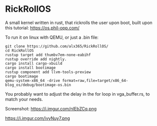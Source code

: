 # RickRollOS
A small kernel written in rust, that rickrolls the user upon boot, built upon this tutorial: https://os.phil-opp.com/

To run it on linux with QEMU, or just a .bin file:
```
git clone https://github.com/alx365/RickRollOS/
cd RickRollOS
rustup target add thumbv7em-none-eabihf
rustup override add nightly.
cargo install cargo-xbuild
cargo install bootimage
rustup component add llvm-tools-preview
cargo bootimage
qemu-system-x86_64 -drive format=raw,file=target/x86_64-blog_os/debug/bootimage-os.bin
```
You probably want to adjust the delay in the for loop in vga_buffer.rs, to match your needs.

Screenshot:
https://i.imgur.com/nlEbZCq.png

https://i.imgur.com/ivyNuy7.png
